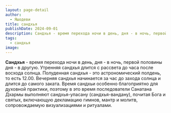 ```yaml
---
layout: page-detail
author:
  - Яшодеви
title: сандхья
publishDate: 2024-09-01
description: Сандхья - время перехода ночи в день, дня - в ночь, первой половины дня - в другую. Утренняя сандхья длится с рассвета до часа после восхода солнца.
tags:
  - сандхья
image:
---
```

**Сандхья** - время перехода ночи в день, дня - в ночь, первой половины дня - в другую. Утренняя сандхья длится с рассвета до часа после восхода солнца. Полуденная сандхья - это астрономический полдень, то есть 12.00. Вечерняя сандхья начинается за час до захода солнца и длится до самого заката. Время сандхьи особенно благоприятно для духовной практики, поэтому в это время последователи Санатана Дхармы выполняют сандхья-упасану (сандхья-вандану), почитая Бога и святых, включающую декламацию гимнов, мантр и молитв, сопровождаемую визуализациями и ритуалами.

